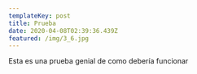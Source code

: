```yaml
---
templateKey: post
title: Prueba
date: 2020-04-08T02:39:36.439Z
featured: /img/3_6.jpg
---
```

Esta es una prueba genial de como debería funcionar